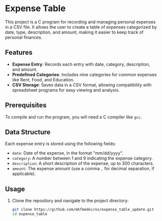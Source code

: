 # Expense Table

This project is a C program for recording and managing personal expenses in a CSV file. It allows the user to create a table of expenses categorized by date, type, description, and amount, making it easier to keep track of personal finances.

## Features

- **Expense Entry**: Records each entry with date, category, description, and amount.
- **Predefined Categories**: Includes nine categories for common expenses like Rent, Food, and Education.
- **CSV Storage**: Saves data in a CSV format, allowing compatibility with spreadsheet programs for easy viewing and analysis.

## Prerequisites

To compile and run the program, you will need a C compiler like `gcc`.

## Data Structure

Each expense entry is stored using the following fields:

- `date`: Date of the expense, in the format "mm/dd/yyyy".
- `category`: A number between 1 and 9 indicating the expense category.
- `description`: A short description of the expense, up to 300 characters.
- `amount`: The expense amount (use a comma `,` for decimal separation, if applicable).

## Usage

1. Clone the repository and navigate to the project directory:

   ```bash
   git clone https://github.com/mhfmedeiros/expense_table_update.git
   cd expense_table
